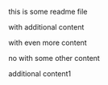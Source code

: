 this is some readme file

with additional content


with even more content


no with some other content



additional content1
